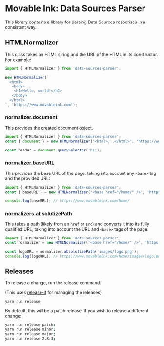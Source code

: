 # Movable Ink: Data Sources Parser

This library contains a library for parsing Data Sources responses in a consistent way.

## HTMLNormalizer

This class takes an HTML string and the URL of the HTML in its constructor. For example:

```js
import { HTMLNormalizer } from 'data-sources-parser';

new HTMLNormalizer(`
  <html>
   <body>
    <h1>Hello, world!</h1>
   </body>
  </html>
`, 'https://www.movableink.com');
```

### normalizer.document

This provides the created [document](https://developer.mozilla.org/en-US/docs/Web/API/Document) object.

```js
import { HTMLNormalizer } from 'data-sources-parser';
const { document } = new HTMLNormalizer('<html>...</html>', 'https://www.movableink.com');

const header = document.querySelector('h1');
```

### normalizer.baseURL

This provides the base URL of the page, taking into account any `<base>` tag and the provided URL:

```js
import { HTMLNormalizer } from 'data-sources-parser';
const { baseURL } = new HTMLNormalizer('<base href="/home/" />', 'https://www.movableink.com');

console.log(baseURL); // https://www.movableink.com/home/
```

### normalizers.absolutizePath

This takes a path (likely from an `href` or `src`) and converts it into its fully qualified URL, taking into account the URL and `<base>` tags of the page.

```js
import { HTMLNormalizer } from 'data-sources-parser';
const normalizer = new HTMLNormalizer('<base href="/home/" />', 'https://www.movableink.com');

const logoURL = normalizer.absolutizePath('images/logo.png');
console.log(logoURL); // https://www.movableink.com/home/images/logo.png
```

## Releases

To release a change, run the release command.

(This uses [release-it](https://github.com/webpro/release-it) for managing the releases).

```sh
yarn run release
```

By default, this will be a patch release. If you wish to release a different change:

```sh
yarn run release patch;
yarn run release minor;
yarn run release major;
yarn run release 2.8.3;
```
